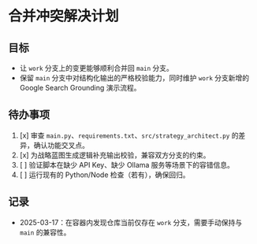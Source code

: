 # 合并冲突解决计划

## 目标
- 让 `work` 分支上的变更能够顺利合并回 `main` 分支。
- 保留 `main` 分支中对结构化输出的严格校验能力，同时维护 `work` 分支新增的 Google Search Grounding 演示流程。

## 待办事项
1. [x] 审查 `main.py`、`requirements.txt`、`src/strategy_architect.py` 的差异，确认功能交叉点。
2. [x] 为战略蓝图生成逻辑补充输出校验，兼容双方分支的约束。
3. [ ] 验证脚本在缺少 API Key、缺少 Ollama 服务等场景下的容错信息。
4. [ ] 运行现有的 Python/Node 检查（若有），确保回归。

## 记录
- 2025-03-17：在容器内发现仓库当前仅存在 `work` 分支，需要手动保持与 `main` 的兼容性。
